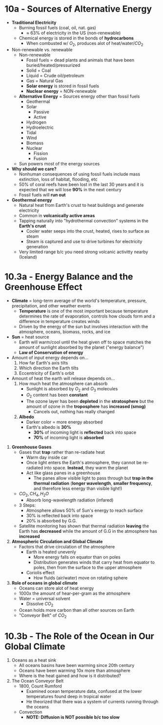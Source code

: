 # 10a - Sources of Alternative Energy
- **Traditional Electricity**
	- Burning fossil fuels (coal, oil, nat. gas)
		- $\approx$ 63% of electricity in the US (non-renewable)
	- Chemical energy is stored in the bonds of **hydrocarbons**
		- When combusted w/ $O_2$, produces alot of heat/water/$CO_2$
- Non-renewable vs. renewable
	- Non-renewable
		- Fossil fuels = dead plants and animals that have been buried/heated/pressurized
		- Solid = Coal
		- Liquid = Crude oil/petroleum
		- Gas = Natural Gas
		- **Solar energy** is stored in fossil fuels
		- **Nuclear energy** = NON-renewable
	- **Alternative Energy** = Sources energy other than fossil fuels
		- Geothermal
		- Solar
			- Passive
			- Active
		- Hydrogen
		- Hydroelectric
		- Tidal
		- Wind
		- Biomass
		- Nuclear
			- Fission
			- Fusion
	- Sun powers most of the energy sources
- **Why should we care?**
	- Nonhuman consequences of using fossil fuels include mass extinction, loss of habitat, flooding, etc
	- 50% of coral reefs have been lost in the last 30 years and it is expected that we will lose **90%** in the next century
	- Fossil fuels will **run out**
- **Geothermal energy**
	- Natural heat from Earth's crust to heat buildings and generate electricity
	- Common in **volcanically active areas**
	- Tapping naturally into "hydrothermal convection" systems in the **Earth's crust**
		- Cooler water seeps into the crust, heated, rises to surface as steam
		- Steam is captured and use to drive turbines for electricity generation
	- Very limited range b/c you need strong volcanic activitty nearby (Iceland)

# 10.3a - Energy Balance and the Greenhouse Effect
- **Climate** = long-term average of the world's temperature, pressure, precipitation, and other weather events
	- **Temperature** is one of the most important because temperature determines the rate of evaporation, controls how clouds form and a difference in temperature creates winds
	- Driven by the energy of the sun but involves interaction with the atmosphere, oceans, biomass, rocks, and ice
- **Sun** = heat source
	- Earth will warm/cool until the heat given off to space matches the amount of sunlight absorbed by the planet ("energy balance")
	- **Law of Conservation of energy**
- Amount of input energy depends on...
	1. How far Earth's axis tilts
	2. Which direction the Earth tilts
	3. Eccentricity of Earth's orbit
- Amount of heat the earth will release depends on...
	1. How much heat the atmosphere can absorb
		- Sunlight is absorbed by $O_2$ and $O_3$ molecules
		- $O_2$ content has been **constant**
		- The ozone layer has been **depleted** in the  **stratosphere** but the amount of ozone in the **troposphere** has **increased (smog)**
			- Cancels out, nothing has really changed
	2. **Albedo**
		- Darker color = more energy absorbed
		- Earth's albedo is **30%**
			- **30%** of incoming light is **reflected** back into space
			- **70%** of incoming light is **absorbed**
1. **Greenhouse Gases**
	- Gases that **trap** rather than re-radiate heat
		- Warm day inside car
		- Once light enters the Earth's atmosphere, they cannot be re-radiated into space. **Instead**, they warm the planet
		- Act like glass panes in a greenhouse
			- The panes allow visible light to pass through but **trap in the thermal radiation** (**longer wavelength**, **smaller frequency**, and therefore less energy than visible light!)
	- $CO_2, CH_4, H_2O$
		- Absorb long-wavelength radiation (infared)
	- 3 Steps:
		- Atmosphere allows 50% of Sun's energy to reach surface
		- 30% is reflected back into space
		- 20% is absorbed by G.G.
	- Satellite monitoring has shown that thermal radiation **leaving** the Earth has **decreased** while the amount of G.G in the atmosphere has **increased**
2. **Atmospheric Circulation and Global Climate**
	- Factors that drive circulation of the atmosphere
		- Earth is heated unevenly
			- More energy falls on equator than on poles
			- Distribution generates winds that carry heat from equator to poles, then from the surface to the upper atmosphere
		- Coriolis effect
			- How fluids (air/water) move on rotating sphere
3. **Role of oceans in global climate**
	- Oceans can store alot of heat energy
	- 1000x the amount of hear-per-gram as the atmosphere
	- Water = universal solvent
		- Dissolve $CO_2$
	- Ocean holds more carbon than all other sources on Earth
	- "Conveyor Belt" of $CO_2$


# 10.3b - The Role of the Ocean in Our Global Climate
1. Oceans as a heat sink
	- All oceans basins have been warming since 20th century
	- Oceans have been warming 10x more than atmosphere
	- Where is the heat gained and how is it distributed?
2. The Ocean Conveyor Belt
	- 1800, Count Rumford
		- Examined ocean temperature data, confused at the lower temperatures found deep in tropical water
		- He theorized that there was a system of currents running through the oceans
	- Convection
		- **NOTE: Diffusion is NOT possible b/c too slow** 